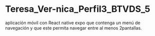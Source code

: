 # Teresa_Ver-nica_Perfil3_BTVDS_5
aplicación móvil con React native expo que contenga un menú de navegación y que este permita navegar entre al menos 2pantallas. 
